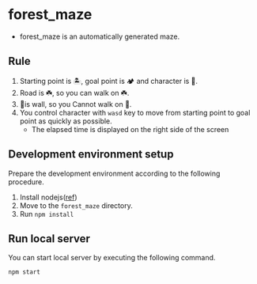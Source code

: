 # forest_maze

- forest_maze is an automatically generated maze.

## Rule

1. Starting point is 🏝️, goal point is 🏕️ and character is 🐾.
1. Road is ☘️, so you can walk on ☘️.
1. 🌲is wall, so you Cannot walk on 🌲.
1. You control character with `wasd` key to move from starting point to goal point as quickly as possible. 
    - The elapsed time is displayed on the right side of the screen

## Development environment setup

Prepare the development environment according to the following procedure.

1. Install nodejs([ref](https://nodejs.org/ja/download/))
1. Move to the `forest_maze` directory.
1. Run `npm install`

## Run local server

You can start local server by executing the following command.

```
npm start
```
